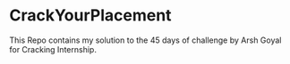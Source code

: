 # CrackYourPlacement
This Repo contains my solution to the 45 days of challenge by Arsh Goyal for Cracking Internship.
